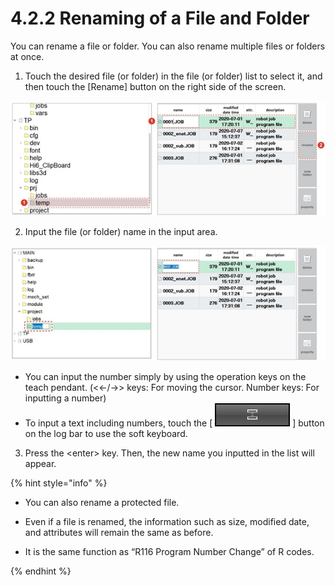 # 4.2.2 Renaming of a File and Folder

You can rename a file or folder. You can also rename multiple files or folders at once.

1.	Touch the desired file \(or folder\) in the file \(or folder\) list to select it, and then touch the \[Rename\] button on the right side of the screen.


![](../../.gitbook/assets/image%20%2881%29.png)

2.	Input the file \(or folder\) name in the input area.

![](../../.gitbook/assets/image%20%28387%29.png)

* You can input the number simply by using the operation keys on the teach pendant. \(&lt;←/→&gt; keys: For moving the cursor. Number keys: For inputting a number\)
* 
  To input a text including numbers, touch the \[ ![](../../.gitbook/assets/bt-dock-softkb.png) \] button on the log bar to use the soft keyboard.

3.	Press the &lt;enter&gt; key. Then, the new name you inputted in the list will appear.

{% hint style="info" %}
* You can also rename a protected file.
* 
  Even if a file is renamed, the information such as size, modified date, and attributes will remain the same as before.

* 
  It is the same function as “R116 Program Number Change” of R codes.


{% endhint %}



